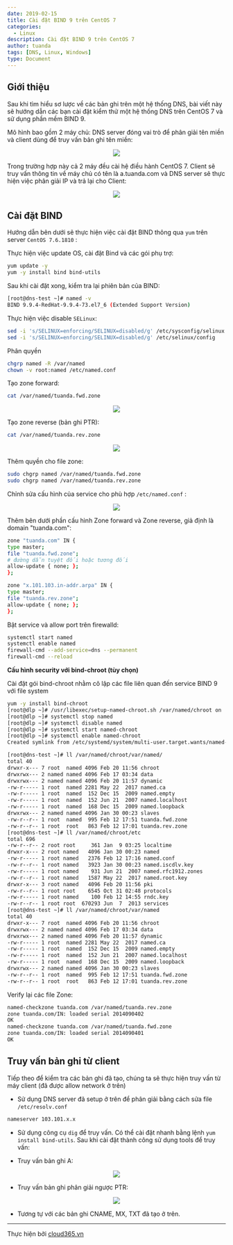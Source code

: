 ```yaml
---
date: 2019-02-15
title: Cài đặt BIND 9 trên CentOS 7
categories:
  - Linux
description: Cài đặt BIND 9 trên CentOS 7
author: tuanda
tags: [DNS, Linux, Windows]
type: Document
---
```


## Giới thiệu

Sau khi tìm hiểu sơ lược về các bản ghi trên một hệ thống DNS, bài viết này sẽ hướng dẫn các bạn cài đặt kiểm thử một hệ thống DNS trên CentOS 7 và sử dụng phần mềm BIND 9. 

Mô hình bao gồm 2 máy chủ: DNS server đóng vai trò để phân giải tên miền và client dùng để truy vấn bản ghi tên miền:

<span style="display:block;text-align:center">![](/images/img-bind/bind_2.png)</span>

Trong trường hợp này cả 2 máy đều cài hệ điều hành CentOS 7. Client sẽ truy vấn thông tin về máy chủ có tên là a.tuanda.com và DNS server sẽ thực hiện việc phân giải IP và trả lại cho Client:

<span style="display:block;text-align:center">![](/images/img-bind/bind_1.png)</span>

## Cài đặt BIND

Hướng dẫn bên dưới sẽ thực hiện việc cài đặt BIND thông qua `yum` trên server `CentOS 7.6.1810` :

Thực hiện việc update OS, cài đặt Bind và các gói phụ trợ:

```sh
yum update -y
yum -y install bind bind-utils
```

Sau khi cài đặt xong, kiểm tra lại phiên bản của BIND:

```sh
[root@dns-test ~]# named -v
BIND 9.9.4-RedHat-9.9.4-73.el7_6 (Extended Support Version)
```

Thực hiện việc disable `SELinux`:
```sh
sed -i 's/SELINUX=enforcing/SELINUX=disabled/g' /etc/sysconfig/selinux
sed -i 's/SELINUX=enforcing/SELINUX=disabled/g' /etc/selinux/config

```

Phân quyền
```sh
chgrp named -R /var/named
chown -v root:named /etc/named.conf
```

Tạo zone forward:

```sh
cat /var/named/tuanda.fwd.zone 
```
<span style="display:block;text-align:center">![](/images/img-bind/bind_3.png)</span>

Tạo zone reverse (bản ghi PTR):

```sh
cat /var/named/tuanda.rev.zone
```
<span style="display:block;text-align:center">![](/images/img-bind/bind_4.png)</span>

Thêm quyền cho file zone:

```sh
sudo chgrp named /var/named/tuanda.fwd.zone
sudo chgrp named /var/named/tuanda.rev.zone
```

Chỉnh sửa cấu hình của service cho phù hợp `/etc/named.conf` :

<span style="display:block;text-align:center">![](/images/img-bind/bind_5.png)</span>


Thêm bên dưới phần cấu hình Zone forward và Zone reverse, giả định là domain "tuanda.com":

```sh
zone "tuanda.com" IN {
type master;
file "tuanda.fwd.zone";
# đường dẫn tuyệt đối hoặc tương đối
allow-update { none; };
};

zone "x.101.103.in-addr.arpa" IN {
type master;
file "tuanda.rev.zone";
allow-update { none; };
};
```

Bật service và allow port trên firewalld:

```sh
systemctl start named 
systemctl enable named
firewall-cmd --add-service=dns --permanent 
firewall-cmd --reload 
```

**Cấu hình security với bind-chroot (tùy chọn)**

Cài đặt gói bind-chroot nhằm cô lập các file liên quan đến service BIND 9 với file system

```sh
yum -y install bind-chroot
[root@dlp ~]# /usr/libexec/setup-named-chroot.sh /var/named/chroot on 
[root@dlp ~]# systemctl stop named 
[root@dlp ~]# systemctl disable named 
[root@dlp ~]# systemctl start named-chroot 
[root@dlp ~]# systemctl enable named-chroot 
Created symlink from /etc/systemd/system/multi-user.target.wants/named-chroot.service to /usr/lib/systemd/system/named-chroot.service.

[root@dns-test ~]# ll /var/named/chroot/var/named/
total 40
drwxr-x--- 7 root  named 4096 Feb 20 11:56 chroot
drwxrwx--- 2 named named 4096 Feb 17 03:34 data
drwxrwx--- 2 named named 4096 Feb 20 11:57 dynamic
-rw-r----- 1 root  named 2281 May 22  2017 named.ca
-rw-r----- 1 root  named  152 Dec 15  2009 named.empty
-rw-r----- 1 root  named  152 Jun 21  2007 named.localhost
-rw-r----- 1 root  named  168 Dec 15  2009 named.loopback
drwxrwx--- 2 named named 4096 Jan 30 00:23 slaves
-rw-r--r-- 1 root  named  995 Feb 12 17:51 tuanda.fwd.zone
-rw-r--r-- 1 root  root   863 Feb 12 17:01 tuanda.rev.zone
[root@dns-test ~]# ll /var/named/chroot/etc
total 696
-rw-r--r-- 2 root root     361 Jan  9 03:25 localtime
drwxr-x--- 2 root named   4096 Jan 30 00:23 named
-rw-r----- 1 root named   2376 Feb 12 17:16 named.conf
-rw-r--r-- 1 root named   3923 Jan 30 00:23 named.iscdlv.key
-rw-r----- 1 root named    931 Jun 21  2007 named.rfc1912.zones
-rw-r--r-- 1 root named   1587 May 22  2017 named.root.key
drwxr-x--- 3 root named   4096 Feb 20 11:56 pki
-rw-r--r-- 1 root root    6545 Oct 31 02:48 protocols
-rw-r----- 1 root named    100 Feb 12 14:55 rndc.key
-rw-r--r-- 1 root root  670293 Jun  7  2013 services
[root@dns-test ~]# ll /var/named/chroot/var/named 
total 40
drwxr-x--- 7 root  named 4096 Feb 20 11:56 chroot
drwxrwx--- 2 named named 4096 Feb 17 03:34 data
drwxrwx--- 2 named named 4096 Feb 20 11:57 dynamic
-rw-r----- 1 root  named 2281 May 22  2017 named.ca
-rw-r----- 1 root  named  152 Dec 15  2009 named.empty
-rw-r----- 1 root  named  152 Jun 21  2007 named.localhost
-rw-r----- 1 root  named  168 Dec 15  2009 named.loopback
drwxrwx--- 2 named named 4096 Jan 30 00:23 slaves
-rw-r--r-- 1 root  named  995 Feb 12 17:51 tuanda.fwd.zone
-rw-r--r-- 1 root  root   863 Feb 12 17:01 tuanda.rev.zone
```

Verify lại các file Zone:
```sh
named-checkzone tuanda.com /var/named/tuanda.rev.zone 
zone tuanda.com/IN: loaded serial 2014090402
OK
named-checkzone tuanda.com /var/named/tuanda.fwd.zone       
zone tuanda.com/IN: loaded serial 2014090401
OK
```

## Truy vấn bản ghi từ client ##
Tiếp theo để kiểm tra các bản ghi đã tạo, chúng ta sẽ thực hiện truy vấn từ máy client (đã được allow network ở trên)

- Sử dụng DNS server đã setup ở trên để phân giải bằng cách sửa file `/etc/resolv.conf `

```sh
nameserver 103.101.x.x
```

- Sử dụng công cụ `dig` để truy vấn. Có thể cài đặt nhanh bằng lệnh `yum install bind-utils`. Sau khi cài đặt thành công sử dụng tools để truy vấn:

- Truy vấn bản ghi A:

<span style="display:block;text-align:center">![](/images/img-bind/bind_6.png)</span>

- Truy vấn bản ghi phân giải ngược PTR:

<span style="display:block;text-align:center">![](/images/img-bind/bind_7.png)</span>

- Tương tự với các bản ghi CNAME, MX, TXT đã tạo ở trên.

---
Thực hiện bởi <a href="https://cloud365.vn/" target="_blank">cloud365.vn</a>